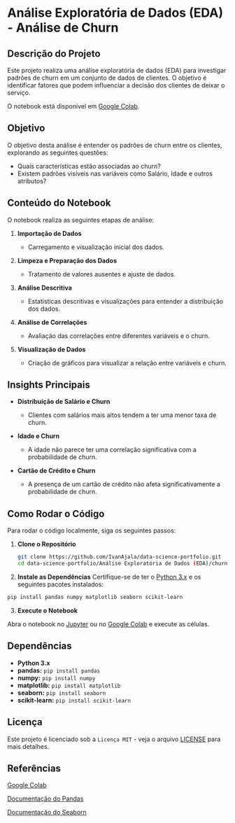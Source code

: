 # Análise Exploratória de Dados (EDA) - Análise de Churn

## Descrição do Projeto

Este projeto realiza uma análise exploratória de dados (EDA) para investigar padrões de churn em um conjunto de dados de clientes. O objetivo é identificar fatores que podem influenciar a decisão dos clientes de deixar o serviço.

O notebook está disponível em [Google Colab](https://colab.research.google.com/github/IvanAjala/data-science-portfolio/blob/main/An%C3%A1lise%20Explorat%C3%B3ria%20de%20Dados%20(EDA)/churn_analysis/notebooks/churn_analysis.ipynb).

## Objetivo

O objetivo desta análise é entender os padrões de churn entre os clientes, explorando as seguintes questões:
- Quais características estão associadas ao churn?
- Existem padrões visíveis nas variáveis como Salário, Idade e outros atributos?

## Conteúdo do Notebook

O notebook realiza as seguintes etapas de análise:

1. **Importação de Dados**
   - Carregamento e visualização inicial dos dados.

2. **Limpeza e Preparação dos Dados**
   - Tratamento de valores ausentes e ajuste de dados.

3. **Análise Descritiva**
   - Estatísticas descritivas e visualizações para entender a distribuição dos dados.

4. **Análise de Correlações**
   - Avaliação das correlações entre diferentes variáveis e o churn.

5. **Visualização de Dados**
   - Criação de gráficos para visualizar a relação entre variáveis e churn.

## Insights Principais

- **Distribuição de Salário e Churn**
  - Clientes com salários mais altos tendem a ter uma menor taxa de churn.
  
- **Idade e Churn**
  - A idade não parece ter uma correlação significativa com a probabilidade de churn.

- **Cartão de Crédito e Churn**
  - A presença de um cartão de crédito não afeta significativamente a probabilidade de churn.

## Como Rodar o Código

Para rodar o código localmente, siga os seguintes passos:

1. **Clone o Repositório**
   ```bash
   git clone https://github.com/IvanAjala/data-science-portfolio.git
   cd data-science-portfolio/Análise Exploratória de Dados (EDA)/churn_analysis/notebooks

2. **Instale as Dependências**
  Certifique-se de ter o [Python 3.x]() e os seguintes pacotes instalados:
```bash
pip install pandas numpy matplotlib seaborn scikit-learn
```
3. **Execute o Notebook**

Abra o notebook no [Jupyter]() ou no [Google Colab]() e execute as células.

## Dependências

  - **Python 3.x**
  - **pandas:** `pip install pandas`
  - **numpy:** `pip install numpy`
  - **matplotlib:** `pip install matplotlib`  
  - **seaborn:** `pip install seaborn`
  - **scikit-learn:** `pip install scikit-learn`

## Licença

Este projeto é licenciado sob a `Licença MIT` - veja o arquivo [LICENSE]() para mais detalhes.

## Referências

[Google Colab]()

[Documentação do Pandas]()

[Documentação do Seaborn]()
